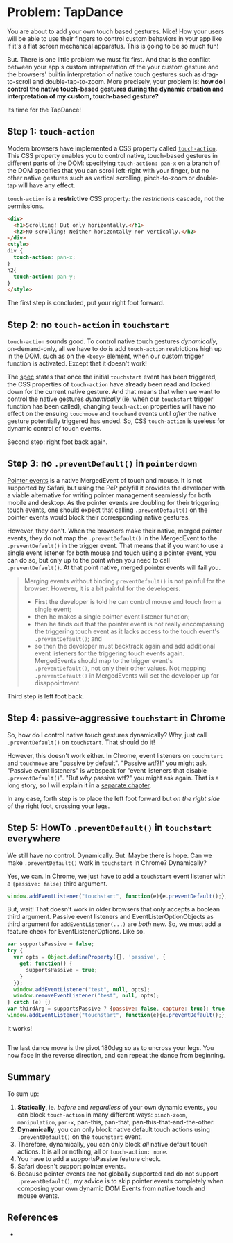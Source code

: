 # Problem: TapDance

You are about to add your own touch based gestures. Nice! How your users will be able to use their
fingers to control custom behaviors in your app like if it's a flat screen mechanical apparatus. 
This is going to be so much fun!

But. There is one little problem we must fix first. And that is the conflict between
your app's custom interpretation of the your custom gesture and the browsers' builtin interpretation
of native touch gestures such as drag-to-scroll and double-tap-to-zoom.
More precisely, your problem is: 
**how do I control the native touch-based gestures during 
the dynamic creation and interpretation of my custom, touch-based gesture?**

Its time for the TapDance!

## Step 1: `touch-action`

Modern browsers have implemented a CSS property called 
[`touch-action`](https://developer.mozilla.org/en-US/docs/Web/CSS/touch-action).
This CSS property enables you to control native, touch-based gestures in different parts of the DOM:
specifying `touch-action: pan-x` on a branch of the DOM specifies that you can scroll left-right
with your finger, but no other native gestures such as vertical scrolling, pinch-to-zoom or double-tap
will have any effect.

`touch-action` is a **restrictive** CSS property: the *restrictions* cascade, not the permissions. 
```html
<div>
  <h1>Scrolling! But only horizontally.</h1>
  <h2>NO scrolling! Neither horizontally nor vertically.</h2>
</div>
<style>
div {
  touch-action: pan-x;
}
h2{
  touch-action: pan-y;
}
</style>
```

The first step is concluded, put your right foot forward.

## Step 2: no `touch-action` in `touchstart`

`touch-action` sounds good. To control native touch gestures *dynamically*, on-demand-only, 
all we have to do is add `touch-action` restrictions high up in the DOM, 
such as on the `<body>` element, when our custom trigger function is activated. 
Except that it doesn't work! 

<script async src="//jsfiddle.net/orstavik/nheLpx3y/29/embed/result,html/"></script>

The [spec]() states that once the initial `touchstart` event has been triggered, 
the CSS properties of `touch-action` have already been read and locked down for the current 
native gesture. And that means that when we want to control the native gestures *dynamically*
(ie. when our `touchstart` trigger function has been called), 
changing `touch-action` properties will have no effect on the ensuing `touchmove` and `touchend` 
events until *after* the native gesture potentially triggered has ended. 
So, CSS `touch-action` is useless for dynamic control of touch events.

Second step: right foot back again.

## Step 3: no `.preventDefault()` in `pointerdown`

[Pointer events](https://developer.mozilla.org/en-US/docs/Web/API/Pointer_events)
is a native MergedEvent of touch and mouse. It is not supported by Safari, but
using the PeP polyfill it provides the developer with a viable alternative for writing
pointer management seamlessly for both mobile and desktop.
As the pointer events are doubling for their triggering touch events, one should expect that
calling `.preventDefault()` on the pointer events would block their corresponding native gestures.

<script async src="//jsfiddle.net/orstavik/L0fr2nuh/5/embed/result,html/"></script>

However, they don't. When the browsers make their native, merged pointer events, they do not map the
`.preventDefault()` in the MergedEvent to the `.preventDefault()` in the trigger event.
That means that if you want to use a single event listener for both mouse and touch using a pointer event,
you can do so, but only up to the point when you need to call `.preventDefault()`.
At that point native, merged pointer events will fail you.

> Merging events without binding `preventDefault()` is not painful for the browser.
> However, it is a bit painful for the developers.
>  * First the developer is told he can control mouse and touch from a single event;
>  * then he makes a single pointer event listener function;
>  * then he finds out that the pointer event is not really encompassing the triggering touch event as it
>    lacks access to the touch event's `.preventDefault()`; and 
>  * so then the developer must backtrack again and add additional event listeners for the triggering 
>    touch events again.
> MergedEvents should map to the trigger event's `.preventDefault()`, not only their other values.
> Not mapping `.preventDefault()` in MergedEvents will set the developer up for disappointment.

Third step is left foot back.

## Step 4: passive-aggressive `touchstart` in Chrome

So, how do I control native touch gestures dynamically?
Why, just call `.preventDefault()` on `touchstart`. That should do it!

<script async src="//jsfiddle.net/orstavik/46vhLstn/3/embed/result,html/"></script>

However, this doesn't work either. In Chrome, event listeners on `touchstart` and 
`touchmove` are "passive by default". "Passive wtf?!" you might ask. 
"Passive event listeners" is webspeak for "event listeners that disable `.preventDefault()`". 
"But *why* passive wtf?" you might ask again. 
That is a long story, so I will explain it in a [separate chapter](Problem7_WebDemocracy).

In any case, forth step is to place the left foot forward but *on the right side* of the right foot, 
crossing your legs.

## Step 5: HowTo `.preventDefault()` in `touchstart` everywhere

We still have no control. Dynamically. But. Maybe there is hope. Can we make `.preventDefault()` 
work in `touchstart` in Chrome? Dynamically?

Yes, we can. In Chrome, we just have to add a `touchstart` event listener with 
a `{passive: false}` third argument. 
```javascript
window.addEventListener("touchstart", function(e){e.preventDefault();}, {passive: false, capture: true});
```

But, wait! That doesn't work in older browsers that only accepts a boolean third argument. 
Passive event listeners and EventListerOptionObjects as third argument for `addEventListener(...)`
are *both* new. So, we must add a feature check for EventListenerOptions. Like so.

```javascript
var supportsPassive = false;
try {
  var opts = Object.defineProperty({}, 'passive', {
    get: function() {
      supportsPassive = true;
    }
  });
  window.addEventListener("test", null, opts);
  window.removeEventListener("test", null, opts);
} catch (e) {}
var thirdArg = supportsPassive ? {passive: false, capture: true}: true;
window.addEventListener("touchstart", function(e){e.preventDefault();}, thirdArg);
```
It works!
```html

```
The last dance move is the pivot 180deg so as to uncross your legs.
You now face in the reverse direction, and can repeat the dance from beginning.

## Summary

To sum up:
1. **Statically**, ie. *before* and *regardless* of your own dynamic events,
   you can block `touch-action` in many different ways:
   `pinch-zoom`, `manipulation`, `pan-x`, pan-this, pan-that, pan-this-that-and-the-other.
2. **Dynamically**, you can only block native default touch actions using `.preventDefault()` on
   the `touchstart` event.
3. Therefore, dynamically, you can only block *all* native default touch actions. 
   It is all or nothing, all or `touch-action: none`. 
4. You have to add a supportsPassive feature check.
5. Safari doesn't support pointer events.
6. Because pointer events are not globally supported and do not support `.preventDefault()`,
   my advice is to skip pointer events completely when composing your own dynamic DOM Events
   from native touch and mouse events.

## References

 * 